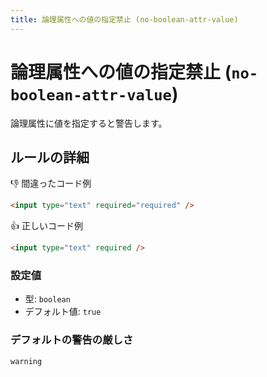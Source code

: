 ```yaml
---
title: 論理属性への値の指定禁止 (no-boolean-attr-value)
---
```


# 論理属性への値の指定禁止 (`no-boolean-attr-value`)

論理属性に値を指定すると警告します。

## ルールの詳細

👎 間違ったコード例

```html
<input type="text" required="required" />
```

👍 正しいコード例

```html
<input type="text" required />
```

### 設定値

- 型: `boolean`
- デフォルト値: `true`

### デフォルトの警告の厳しさ

`warning`

